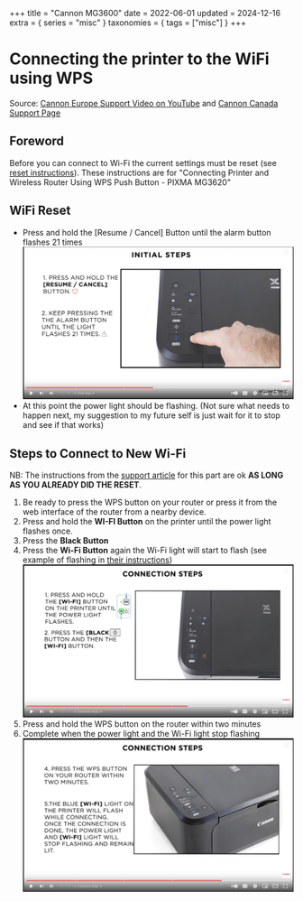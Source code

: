 +++
title = "Cannon MG3600"
date = 2022-06-01
updated = 2024-12-16
extra = { series = "misc" }
taxonomies = { tags = ["misc"] }
+++

# Connecting the printer to the WiFi using WPS

Source: [Cannon Europe Support Video on YouTube](https://www.youtube.com/watch?v=TWZ-tDtonYI) and [Cannon Canada Support Page][support_article]

## Foreword

Before you can connect to Wi-Fi the current settings must be reset (see [reset instructions](#wifi-reset)).
These instructions are for "Connecting Printer and Wireless Router Using WPS Push Button - PIXMA MG3620"

## WiFi Reset

- Press and hold the [Resume / Cancel] Button until the alarm button flashes 21 times\
  ![Reset](1.png)
- At this point the power light should be flashing. (Not sure what needs to happen next, my suggestion to my future self is just wait for it to stop and see if that works)

## Steps to Connect to New Wi-Fi

NB: The instructions from the [support article][support_article] for this part are ok **AS LONG AS YOU ALREADY DID THE RESET**.

1. Be ready to press the WPS button on your router or press it from the web interface of the router from a nearby device.
1. Press and hold the **WI-FI Button** on the printer until the power light flashes once.
1. Press the **Black Button**
1. Press the **Wi-Fi Button** again the Wi-Fi light will start to flash (see example of flashing in [their instructions][support_article])\
   ![Ready to pair](2.png)
1. Press and hold the WPS button on the router within two minutes
1. Complete when the power light and the Wi-Fi light stop flashing\
   ![Connect](3.png)

[support_article]: https://canoncanada.custhelp.com/app/answers/answer_view/a_id/1036193/session/L2F2LzEvdGltZS8xNzM0Mzc3Mzg4L2dlbi8xNzM0Mzc3Mzg4L3NpZC9mVWNkT0ZiVzUlN0VtaWxhb3NSbnJXczFxQ0ozOEpzdlVoMHJJbktRQXl5aXdGV0dYWERwV1oya29aVkU4dzdQcFZ1YkZWX0dLJTdFYl9ocVN1dmxRUGN5Slc5MkpNTUxoN1lEZjFsRDdXUjZDNEE5MzVqbFFsQUVGUTdnJTIxJTIx
